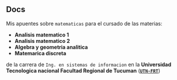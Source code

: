 ## Docs

Mis apuentes sobre `matematicas` para el cursado de las materias:

- **Analisis matematico 1**
- **Analisis matematico 2**
- **Algebra y geometria analitica**
- **Matemarica discreta**

de la carrera de `Ing. en sistemas de informacion` en la **Universidad Tecnologica nacional Facultad Regional de Tucuman** ([**`UTN-FRT`**](http://www.frt.utn.edu.ar/))
